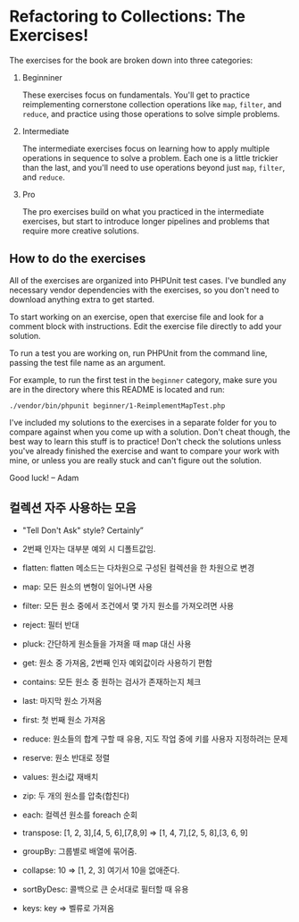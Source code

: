# Refactoring to Collections: The Exercises!

The exercises for the book are broken down into three categories:

1. Beginniner

    These exercises focus on fundamentals. You'll get to practice reimplementing cornerstone collection operations like `map`, `filter`, and `reduce`, and practice using those operations to solve simple problems.

2. Intermediate

    The intermediate exercises focus on learning how to apply multiple operations in sequence to solve a problem. Each one is a little trickier than the last, and you'll need to use operations beyond just `map`, `filter`, and `reduce`.

3. Pro
    
    The pro exercises build on what you practiced in the intermediate exercises, but start to introduce longer pipelines and problems that require more creative solutions.

## How to do the exercises

All of the exercises are organized into PHPUnit test cases. I've bundled any necessary vendor dependencies with the exercises, so you don't need to download anything extra to get started.

To start working on an exercise, open that exercise file and look for a comment block with instructions. Edit the exercise file directly to add your solution.

To run a test you are working on, run PHPUnit from the command line, passing the test file name as an argument.

For example, to run the first test in the `beginner` category, make sure you are in the directory where this README is located and run:

```
./vendor/bin/phpunit beginner/1-ReimplementMapTest.php
```

I've included my solutions to the exercises in a separate folder for you to compare against when you come up with a solution. Don't cheat though, the best way to learn this stuff is to practice! Don't check the solutions unless you've already finished the exercise and want to compare your work with mine, or unless you are really stuck and can't figure out the solution.

Good luck!
– Adam

## 컬렉션 자주 사용하는 모음

* "Tell Don't Ask" style? Certainly”
* 2번째 인자는 대부분 예외 시 디폴트값임.

* flatten: flatten 메소드는 다차원으로 구성된 컬렉션을 한 차원으로 변경
* map: 모든 원소의 변형이 일어나면 사용
* filter:  모든 원소 중에서 조건에서 몇 가지 원소를 가져오려면 사용
* reject: 필터 반대
* pluck: 간단하게 원소들을 가져올 때 map 대신 사용
* get: 원소 중 가져옴, 2번째 인자 예외값이라 사용하기 편함
* contains: 모든 원소 중 원하는 검사가 존재하는지 체크
* last: 마지막 원소 가져옴
* first: 첫 번째 원소 가져옴
* reduce: 원소들의 합계 구할 때 유용, 지도 작업 중에 키를 사용자 지정하려는 문제
* reserve: 원소 반대로 정렬
* values: 원소i값 재배치
* zip: 두 개의 원소를 압축(합친다)
* each: 컬렉션 원소를 foreach 순회
* transpose: [1, 2, 3],[4, 5, 6],[7,8,9] => [1, 4, 7],[2, 5, 8],[3, 6, 9]
* groupBy: 그룹별로 배열에 묶어줌.
* collapse: 10 => [1, 2, 3] 여기서 10을 없애준다.
* sortByDesc: 콜백으로 큰 순서대로 필터할 때 유용
* keys: key => 벨류로 가져옴 
